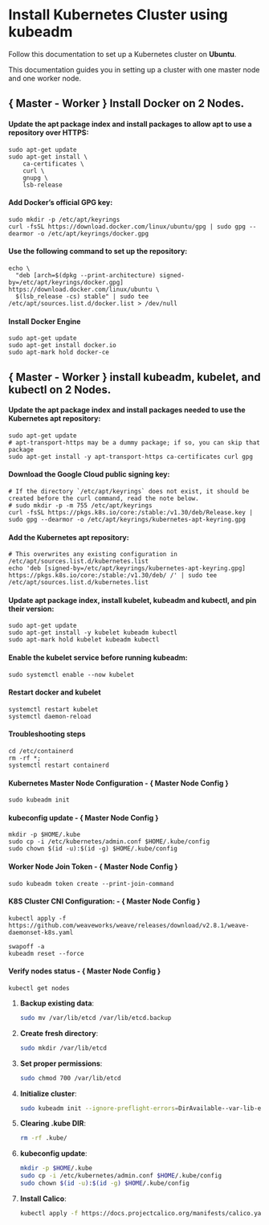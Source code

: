 # Install Kubernetes Cluster using kubeadm
Follow this documentation to set up a Kubernetes cluster on __Ubuntu__.

This documentation guides you in setting up a cluster with one master node and one worker node.

## { Master - Worker } Install Docker on 2 Nodes.

#### Update the apt package index and install packages to allow apt to use a repository over HTTPS:
```
sudo apt-get update
sudo apt-get install \
    ca-certificates \
    curl \
    gnupg \
    lsb-release

```
#### Add Docker’s official GPG key:
```
sudo mkdir -p /etc/apt/keyrings
curl -fsSL https://download.docker.com/linux/ubuntu/gpg | sudo gpg --dearmor -o /etc/apt/keyrings/docker.gpg

```
#### Use the following command to set up the repository:
```
echo \
  "deb [arch=$(dpkg --print-architecture) signed-by=/etc/apt/keyrings/docker.gpg] https://download.docker.com/linux/ubuntu \
  $(lsb_release -cs) stable" | sudo tee /etc/apt/sources.list.d/docker.list > /dev/null

```

#### Install Docker Engine
```
sudo apt-get update
sudo apt-get install docker.io
sudo apt-mark hold docker-ce

```

## { Master - Worker } install kubeadm, kubelet, and kubectl on 2 Nodes.

#### Update the apt package index and install packages needed to use the Kubernetes apt repository:
```
sudo apt-get update
# apt-transport-https may be a dummy package; if so, you can skip that package
sudo apt-get install -y apt-transport-https ca-certificates curl gpg

```
#### Download the Google Cloud public signing key:
```
# If the directory `/etc/apt/keyrings` does not exist, it should be created before the curl command, read the note below.
# sudo mkdir -p -m 755 /etc/apt/keyrings
curl -fsSL https://pkgs.k8s.io/core:/stable:/v1.30/deb/Release.key | sudo gpg --dearmor -o /etc/apt/keyrings/kubernetes-apt-keyring.gpg

```

#### Add the Kubernetes apt repository:
```
# This overwrites any existing configuration in /etc/apt/sources.list.d/kubernetes.list
echo 'deb [signed-by=/etc/apt/keyrings/kubernetes-apt-keyring.gpg] https://pkgs.k8s.io/core:/stable:/v1.30/deb/ /' | sudo tee /etc/apt/sources.list.d/kubernetes.list

```

#### Update apt package index, install kubelet, kubeadm and kubectl, and pin their version:
```
sudo apt-get update
sudo apt-get install -y kubelet kubeadm kubectl
sudo apt-mark hold kubelet kubeadm kubectl

```
#### Enable the kubelet service before running kubeadm:
```
sudo systemctl enable --now kubelet
```

#### Restart docker and kubelet

```
systemctl restart kubelet
systemctl daemon-reload

```

#### Troubleshooting steps

```
cd /etc/containerd
rm -rf *;
systemctl restart containerd

```

#### Kubernetes Master Node Configuration - { Master Node Config }

```
sudo kubeadm init

```

#### kubeconfig update - { Master Node Config }
```
mkdir -p $HOME/.kube
sudo cp -i /etc/kubernetes/admin.conf $HOME/.kube/config
sudo chown $(id -u):$(id -g) $HOME/.kube/config

```
#### Worker Node Join Token - { Master Node Config }
```
sudo kubeadm token create --print-join-command

```

#### K8S Cluster CNI Configuration: - { Master Node Config }
```
kubectl apply -f https://github.com/weaveworks/weave/releases/download/v2.8.1/weave-daemonset-k8s.yaml

```
```
swapoff -a
kubeadm reset --force
```

#### Verify nodes status  - { Master Node Config }
```
kubectl get nodes

```


1. **Backup existing data**:
   ```bash
   sudo mv /var/lib/etcd /var/lib/etcd.backup
   ```

2. **Create fresh directory**:
   ```bash
   sudo mkdir /var/lib/etcd
   ```

3. **Set proper permissions**:
   ```bash
   sudo chmod 700 /var/lib/etcd
   ```

4. **Initialize cluster**:
   ```bash
   sudo kubeadm init --ignore-preflight-errors=DirAvailable--var-lib-etcd
   ```

5. **Clearing .kube DIR**:
   ```bash
   rm -rf .kube/
   ```

6. **kubeconfig update**:
   ```bash
   mkdir -p $HOME/.kube
   sudo cp -i /etc/kubernetes/admin.conf $HOME/.kube/config
   sudo chown $(id -u):$(id -g) $HOME/.kube/config
   ```

7. **Install Calico**:
   ```bash
   kubectl apply -f https://docs.projectcalico.org/manifests/calico.yaml
   ```
